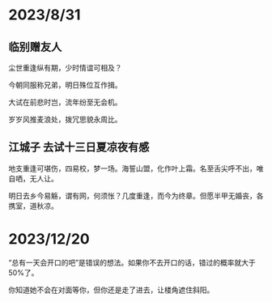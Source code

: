 # 2023/8/31
## 临别赠友人 

尘世重逢纵有期，少时情谊可相及？ 

今朝同服称兄弟，明日殊位互作揖。 

大试在前悲时岂，流年纷至无会机。 

岁岁风推麦浪处，拨冗思貌永周比。

## 江城子 去试十三日夏凉夜有感 

地支重逢可堪伤，四易校，梦一场。海誓山盟，化作叶上霜。名至舌尖呼不出，唯自哂，无人让。 

明日去乡今易觞，谓有网，何须怅？几度重逢，而今为终章。但愿半甲无婚丧，各携室，道秋凉。

# 2023/12/20
“总有一天会开口的吧”是错误的想法。如果你不去开口的话，错过的概率就大于50%了。

你知道她不会在对面等你，但你还是走了进去，让楼角遮住斜阳。
